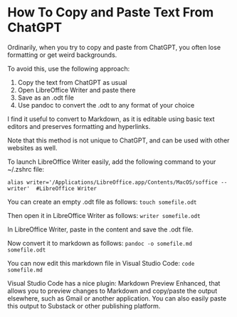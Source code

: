 # How To Copy and Paste Text From ChatGPT

Ordinarily, when you try to copy and paste from ChatGPT, you often lose formatting or get weird backgrounds.

To avoid this, use the following approach:

1. Copy the text from ChatGPT as usual
2. Open LibreOffice Writer and paste there
3. Save as an .odt file
4. Use pandoc to convert the .odt to any format of your choice

I find it useful to convert to Markdown, as it is editable using basic text editors and preserves formatting and hyperlinks.

Note that this method is not unique to ChatGPT, and can be used with other websites as well.

To launch LibreOffice Writer easily, add the following command to your ~/.zshrc file:

```
alias writer='/Applications/LibreOffice.app/Contents/MacOS/soffice --writer'  #LibreOffice Writer
```

You can create an empty .odt file as follows:
`touch somefile.odt`

Then open it in LibreOffice Writer as follows:
`writer somefile.odt`

In LibreOffice Writer, paste in the content and save the .odt file.

Now convert it to markdown as follows:
`pandoc -o somefile.md somefile.odt`

You can now edit this markdown file in Visual Studio Code:
`code somefile.md`

Visual Studio Code has a nice plugin: Markdown Preview Enhanced, that allows you to preview changes to Markdown and copy/paste the output elsewhere, such as Gmail or another application. You can also easily paste this output to Substack or other publishing platform.